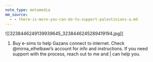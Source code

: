 ```yaml
---
note_type: metamedia
mm_source:
  - - there-is-more-you-can-do-to-support-palestinians-a.md
---
```


![[3238446249139939645_3238446245289419194.jpg]]

1. Buy e-sims to help
Gazans connect to
internet. Check
@mirna_elhelbawi’s
account for info and
instructions. If you need
support with the
process, reach out to
me and | can help you.

